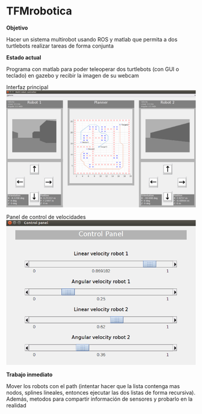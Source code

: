 # TFMrobotica

**Objetivo**

Hacer un sistema multirobot usando ROS y matlab que permita a dos turtlebots realizar tareas de forma conjunta

**Estado actual**

Programa con matlab para poder teleoperar dos turtlebots (con GUI o teclado) en gazebo y recibir la imagen de su webcam

Interfaz principal
![alt text](https://github.com/err8029/TFMrobotica/blob/master/GUI.png)

Panel de control de velocidades
![alt text](https://github.com/err8029/TFMrobotica/blob/master/GUI_control.png)

**Trabajo inmediato**

Mover los robots con el path (intentar hacer que la lista contenga mas nodos, splines lineales, entonces ejecutar las dos listas de forma recursiva). Además, metodos para compartir información de sensores y probarlo en la realidad
